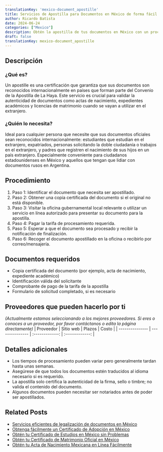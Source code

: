 ```yaml
---
translationKey: 'mexico-document_apostille'
title: Servicios de Apostilla para Documentos en México de forma fácil
author: Ricardo Batista
date: 2024-06-24
categories: ["Mexico"]
description: Obtén la apostilla de tus documentos en México con un proceso fácil paso a paso. Servicio rápido, confiable y eficiente para todas tus necesidades.
draft: false
translationKey: mexico-document_apostille
---
```


## Descripción
### ¿Qué es?
Un apostille es una certificación que garantiza que sus documentos son reconocidos internacionalmente en países que forman parte del Convenio de la Apostilla de La Haya. Este servicio es crucial para validar la autenticidad de documentos como actas de nacimiento, expedientes académicos y licencias de matrimonio cuando se vayan a utilizar en el extranjero.

### ¿Quién lo necesita?
Ideal para cualquier persona que necesite que sus documentos oficiales sean reconocidos internacionalmente: estudiantes que estudian en el extranjero, expatriados, personas solicitando la doble ciudadanía o trabajos en el extranjero, y padres que registren el nacimiento de sus hijos en un país extranjero. Especialmente conveniente para ciudadanos estadounidenses en México y aquellos que tengan que lidiar con documentos rusos en Argentina.

## Procedimiento

1. Paso 1: Identificar el documento que necesita ser apostillado.
2. Paso 2: Obtener una copia certificada del documento si el original no está disponible.
3. Paso 3: Visitar la oficina gubernamental local relevante o utilizar un servicio en línea autorizado para presentar su documento para la apostilla.
4. Paso 4: Pagar la tarifa de procesamiento requerida.
5. Paso 5: Esperar a que el documento sea procesado y recibir la notificación de finalización.
6. Paso 6: Recoger el documento apostillado en la oficina o recibirlo por correo/mensajería.

## Documentos requeridos

- Copia certificada del documento (por ejemplo, acta de nacimiento, expediente académico)
- Identificación válida del solicitante
- Comprobante de pago de la tarifa de la apostilla
- Formulario de solicitud completado, si es necesario

## Proveedores que pueden hacerlo por ti
_(Actualmente estamos seleccionando a los mejores proveedores. Si eres o conoces a un proveedor, por favor contáctanos o edita la página directamente)_
| Proveedor      |     Sitio web     |     Plazos    |       Costo      |
| --------------- | --------------- |  :-------------: | :-------------: |

## Detalles adicionales

- Los tiempos de procesamiento pueden variar pero generalmente tardan hasta unas semanas.
- Asegúrese de que todos los documentos estén traducidos al idioma necesario si es requerido.
- La apostilla solo certifica la autenticidad de la firma, sello o timbre; no valida el contenido del documento.
- Algunos documentos pueden necesitar ser notariados antes de poder ser apostillados.
## Related Posts

- [Servicios eficientes de legalización de documentos en México](https://tramitit.com/es/guides/mexico/legalizaci%C3%B3n_de_documentos/)
- [Obtenga fácilmente un Certificado de Adopción en México](https://tramitit.com/es/guides/mexico/solicitud_de_acta_de_adopci%C3%B3n/)
- [Obtén tu Certificado de Estudios en México sin Problemas](https://tramitit.com/es/guides/mexico/certificado_de_estudios/)
- [Obtén tu Certificado de Matrimonio Oficial en México](https://tramitit.com/es/guides/mexico/acta_de_matrimonio/)
- [Obtén tu Acta de Nacimiento Mexicana en Línea Fácilmente](https://tramitit.com/es/guides/mexico/acta_de_nacimiento/)